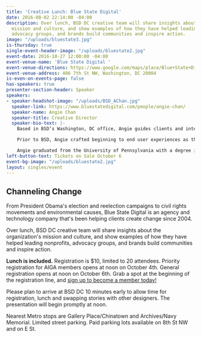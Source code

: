 ```yaml
---
title: 'Creative Lunch: Blue State Digital'
date: 2016-08-02 22:14:00 -04:00
description: Over lunch, BSD DC creative team will share insights about the organization's
  mission and culture, and show examples of how they have helped leading nonprofits,
  advocacy groups, and brands build communities and inspire action.
image: "/uploads/bluestate3.jpg"
is-thursday: true
single-event-header-image: "/uploads/bluestate2.jpg"
event-date: 2016-10-27 12:00:00 -04:00
event-venue-name: 'Blue State Digital '
event-venue-directions: https://www.google.com/maps/place/Blue+State+Digital+DC/@38.895141,-77.0243957,17z/data=!3m1!4b1!4m5!3m4!1s0x89b7b7be2f7a268d:0x1f7b4785b0c9bbd4!8m2!3d38.895141!4d-77.022207
event-venue-address: 406 7th St NW, Washington, DC 20004
is-even-on-events-page: false
has-speakers: true
presenter-section-header: Speaker
speakers:
- speaker-headshot-image: "/uploads/BSD_AChan.jpg"
  speaker-link: https://www.bluestatedigital.com/people/angie-chan/
  speaker-name: Angie Chan
  speaker-title: Creative Director
  speaker-bio-text: |-
    Based in BSD’s Washington, DC office, Angie guides clients and internal teams in the development of strategic creative solutions for brands and non-profit organizations, like the Smithsonian, the Navy-Marine Corps Relief Society, and SOS Children’s Villages.

    Prior to BSD, Angie crafted beginning to end user experiences as the Creative Director and product lead at two New York City e-commerce startups. Earlier, at Green Team, Angie built national campaigns, websites and CSR initiatives for clients including LAN Airlines and the tourism boards of Scotland and Monaco. She has also worked in identity, editorial, packaging and web design for various clients in healthcare and education, including Procter & Gamble, Johnson & Johnson, and Northwestern University.

    Angie graduated from the University of Pennsylvania with a degree in Communications and Fine Arts, but spent the majority of her time writing, directing and performing in the nation’s first all-female musical sketch comedy troupe.
left-button-text: Tickets on Sale October 6
event-bg-image: "/uploads/bluestate2.jpg"
layout: singles/event
---
```


## Channeling Change

From President Obama's election and reelection campaigns to civil rights movements and environmental causes, Blue State Digital is an agency and technology company that's been helping clients create change since 2004.

Over lunch, BSD DC creative team will share insights about the organization's mission and culture, and show examples of how they have helped leading nonprofits, advocacy groups, and brands build communities and inspire action.

**Lunch is included.** Registration is $10, limited to 20 attendees. Priority registration for AIGA members opens at noon on October 4th. General registration opens at noon on October 6th. Grab a spot at the beginning of the registration line, and [sign up to become a member today!](http://www.aiga.org/join)

Please plan to arrive at BSD DC 10 minutes early to allow time for registration, lunch and swapping stories with other designers. The presentation will begin promptly at noon.

Nearest Metro stops are Gallery Place/Chinatown and Archives/Navy Memorial. Limited street parking. Paid parking lots available on 8th St NW and on E St.